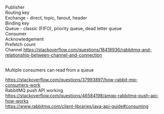 
Publisher <br>
Routing key <br>
Exchange - direct, topic, fanout, header <br>
Binding key <br>
Queue - classic (FIFO), priority queue, dead letter queue <br>
Consumer <br>
Acknowledgement <br>
Prefetch count <br>
Channel https://stackoverflow.com/questions/18418936/rabbitmq-and-relationship-between-channel-and-connection <br><br>

Multiple consumers can read from a queue<br>

https://stackoverflow.com/questions/37993897/how-rabbit-mq-consumers-work <br>
RabbitMQ push API working <br>
  https://stackoverflow.com/questions/46584198/amqp-rabbitmq-push-api-how-works <br>
  https://www.rabbitmq.com/client-libraries/java-api-guide#consuming <br>
